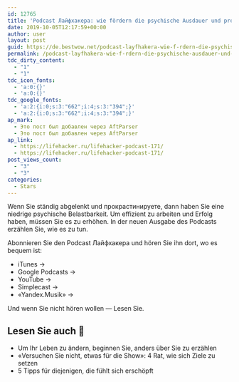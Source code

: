 ```yaml
---
id: 12765
title: 'Podcast Лайфхакера: wie fördern die psychische Ausdauer und produktiver zu arbeiten'
date: 2019-10-05T12:17:59+00:00
author: user
layout: post
guid: https://de.bestwow.net/podcast-layfhakera-wie-f-rdern-die-psychische-ausdauer-und-produktiver-zu-arbeiten/
permalink: /podcast-layfhakera-wie-f-rdern-die-psychische-ausdauer-und-produktiver-zu-arbeiten/
tdc_dirty_content:
  - "1"
  - "1"
tdc_icon_fonts:
  - 'a:0:{}'
  - 'a:0:{}'
tdc_google_fonts:
  - 'a:2:{i:0;s:3:"662";i:4;s:3:"394";}'
  - 'a:2:{i:0;s:3:"662";i:4;s:3:"394";}'
ap_mark:
  - Это пост был добавлен через AftParser
  - Это пост был добавлен через AftParser
ap_link:
  - https://lifehacker.ru/lifehacker-podcast-171/
  - https://lifehacker.ru/lifehacker-podcast-171/
post_views_count:
  - "3"
  - "3"
categories:
  - Stars
---
```

Wenn Sie ständig abgelenkt und прокрастинируете, dann haben Sie eine niedrige psychische Belastbarkeit. Um effizient zu arbeiten und Erfolg haben, müssen Sie es zu erhöhen. In der neuen Ausgabe des Podcasts erzählen Sie, wie es zu tun.</p> 

Abonnieren Sie den Podcast Лайфхакера und hören Sie ihn dort, wo es bequem ist:

  * iTunes →
  * Google Podcasts →
  * YouTube →
  * Simplecast →
  * «Yandex.Musik» →

Und wenn Sie nicht hören wollen — Lesen Sie.

<div>
  <h2 class="read-also__title">
    <span>Lesen Sie auch</span> <span>🧐 </span>
  </h2>
  
  <ul class="read-also__list">
    <li>
      Um Ihr Leben zu ändern, beginnen Sie, anders über Sie zu erzählen
    </li>
    <li>
      «Versuchen Sie nicht, etwas für die Show»: 4 Rat, wie sich Ziele zu setzen
    </li>
    <li>
      5 Tipps für diejenigen, die fühlt sich erschöpft
    </li>
  </ul>
</div>